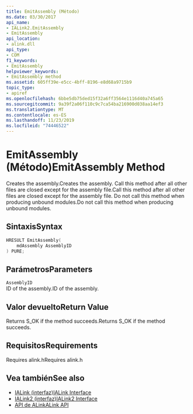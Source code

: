```yaml
---
title: EmitAssembly (Método)
ms.date: 03/30/2017
api_name:
- IALink2.EmitAssembly
- EmitAssembly
api_location:
- alink.dll
api_type:
- COM
f1_keywords:
- EmitAssembly
helpviewer_keywords:
- EmitAssembly method
ms.assetid: 605ff39e-e5cc-4bff-8196-e8d68a9715b9
topic_type:
- apiref
ms.openlocfilehash: 6bbe5db75ded15f32a6ff3564e1116d40a745a65
ms.sourcegitcommit: 9a39f2a06f110c9c7ca54ba216900d038aa14ef3
ms.translationtype: MT
ms.contentlocale: es-ES
ms.lasthandoff: 11/23/2019
ms.locfileid: "74446522"
---
```

# <a name="emitassembly-method"></a><span data-ttu-id="02d00-102">EmitAssembly (Método)</span><span class="sxs-lookup"><span data-stu-id="02d00-102">EmitAssembly Method</span></span>
<span data-ttu-id="02d00-103">Creates the assembly.</span><span class="sxs-lookup"><span data-stu-id="02d00-103">Creates the assembly.</span></span> <span data-ttu-id="02d00-104">Call this method after all other files are closed except for the assembly file.</span><span class="sxs-lookup"><span data-stu-id="02d00-104">Call this method after all other files are closed except for the assembly file.</span></span> <span data-ttu-id="02d00-105">Do not call this method when producing unbound modules.</span><span class="sxs-lookup"><span data-stu-id="02d00-105">Do not call this method when producing unbound modules.</span></span>  
  
## <a name="syntax"></a><span data-ttu-id="02d00-106">Sintaxis</span><span class="sxs-lookup"><span data-stu-id="02d00-106">Syntax</span></span>  
  
```cpp  
HRESULT EmitAssembly(  
    mdAssembly AssemblyID  
) PURE;  
```  
  
## <a name="parameters"></a><span data-ttu-id="02d00-107">Parámetros</span><span class="sxs-lookup"><span data-stu-id="02d00-107">Parameters</span></span>  
 `AssemblyID`  
 <span data-ttu-id="02d00-108">ID of the assembly.</span><span class="sxs-lookup"><span data-stu-id="02d00-108">ID of the assembly.</span></span>  
  
## <a name="return-value"></a><span data-ttu-id="02d00-109">Valor devuelto</span><span class="sxs-lookup"><span data-stu-id="02d00-109">Return Value</span></span>  
 <span data-ttu-id="02d00-110">Returns S_OK if the method succeeds.</span><span class="sxs-lookup"><span data-stu-id="02d00-110">Returns S_OK if the method succeeds.</span></span>  
  
## <a name="requirements"></a><span data-ttu-id="02d00-111">Requisitos</span><span class="sxs-lookup"><span data-stu-id="02d00-111">Requirements</span></span>  
 <span data-ttu-id="02d00-112">Requires alink.h</span><span class="sxs-lookup"><span data-stu-id="02d00-112">Requires alink.h</span></span>  
  
## <a name="see-also"></a><span data-ttu-id="02d00-113">Vea también</span><span class="sxs-lookup"><span data-stu-id="02d00-113">See also</span></span>

- [<span data-ttu-id="02d00-114">IALink (interfaz)</span><span class="sxs-lookup"><span data-stu-id="02d00-114">IALink Interface</span></span>](ialink-interface.md)
- [<span data-ttu-id="02d00-115">IALink2 (interfaz)</span><span class="sxs-lookup"><span data-stu-id="02d00-115">IALink2 Interface</span></span>](ialink2-interface.md)
- [<span data-ttu-id="02d00-116">API de ALink</span><span class="sxs-lookup"><span data-stu-id="02d00-116">ALink API</span></span>](index.md)
